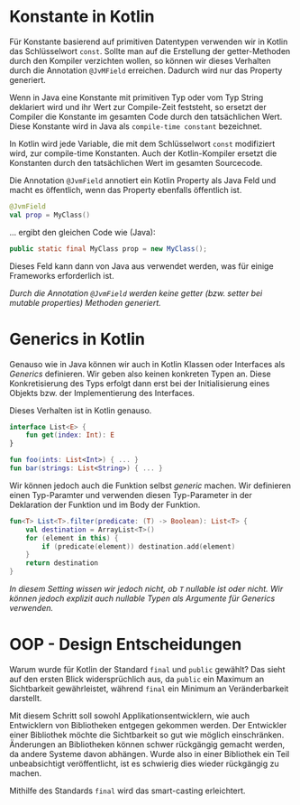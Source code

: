 # Konstante in Kotlin
Für Konstante basierend auf primitiven Datentypen verwenden wir in Kotlin das Schlüsselwort `const`. Sollte man auf die Erstellung der getter-Methoden durch den Kompiler verzichten wollen, so können wir dieses Verhalten durch die Annotation `@JvMField` erreichen. Dadurch wird nur das Property generiert.

Wenn in Java eine Konstante mit primitiven Typ oder vom Typ String deklariert wird und ihr Wert zur Compile-Zeit feststeht, so ersetzt der Compiler die Konstante im gesamten Code durch den tatsächlichen Wert. Diese Konstante wird in Java als `compile-time constant` bezeichnet.

In Kotlin wird jede Variable, die mit dem Schlüsselwort `const` modifiziert wird, zur compile-time Konstanten. Auch der Kotlin-Kompiler ersetzt die Konstanten durch den tatsächlichen Wert im gesamten Sourcecode.

Die Annotation `@JvmField` annotiert ein Kotlin Property als Java Feld und macht es öffentlich, wenn das Property ebenfalls öffentlich ist.

```Kotlin
@JvmField
val prop = MyClass()
```
... ergibt den gleichen Code wie (Java):
```Java
public static final MyClass prop = new MyClass();
```
Dieses Feld kann dann von Java aus verwendet werden, was für einige Frameworks erforderlich ist.

_Durch die Annotation `@JvmField` werden keine getter (bzw. setter bei mutable properties) Methoden generiert._

# Generics in Kotlin
Genauso wie in Java können wir auch in Kotlin Klassen oder Interfaces als _Generics_ definieren. Wir geben also keinen konkreten Typen an. Diese Konkretisierung des Typs erfolgt dann erst bei der Initialisierung eines Objekts bzw. der Implementierung des Interfaces.

Dieses Verhalten ist in Kotlin genauso.

```kotlin
interface List<E> {
    fun get(index: Int): E
}

fun foo(ints: List<Int>) { ... }
fun bar(strings: List<String>) { ... }
```

Wir können jedoch auch die Funktion selbst _generic_ machen. Wir definieren einen Typ-Paramter und verwenden diesen Typ-Parameter in der Deklaration der Funktion und im Body der Funktion.

```kotlin
fun<T> List<T>.filter(predicate: (T) -> Boolean): List<T> {
    val destination = ArrayList<T>()
    for (element in this) {
        if (predicate(element)) destination.add(element)
    }
    return destination
}
```

_In diesem Setting wissen wir jedoch nicht, ob `T` nullable ist oder nicht. Wir können jedoch explizit auch nullable Typen als Argumente für Generics verwenden._

# OOP - Design Entscheidungen
Warum wurde für Kotlin der Standard `final` und `public` gewählt? Das sieht auf den ersten Blick widersprüchlich aus, da `public` ein Maximum an Sichtbarkeit gewährleistet, während `final` ein Minimum an Veränderbarkeit darstellt.

Mit diesem Schritt soll sowohl Applikationsentwicklern, wie auch Entwicklern von Bibliotheken entgegen gekommen werden. Der Entwickler einer Bibliothek möchte die Sichtbarkeit so gut wie möglich einschränken. Änderungen an Bibliotheken können schwer rückgängig gemacht werden, da andere Systeme davon abhängen. Wurde also in einer Bibliothek ein Teil unbeabsichtigt veröffentlicht, ist es schwierig dies wieder rückgängig zu machen.

Mithilfe des Standards `final` wird das smart-casting erleichtert.
